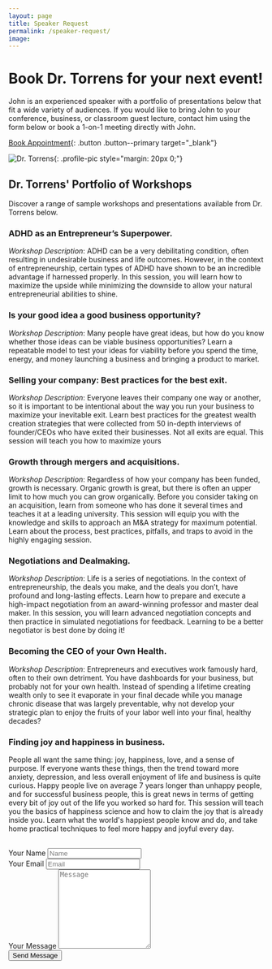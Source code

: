 ```yaml
---
layout: page
title: Speaker Request
permalink: /speaker-request/
image: 
---
```



# Book Dr. Torrens for your next event!
John is an experienced speaker with a portfolio of presentations below that fit a wide variety of audiences. If you would like to bring John to your conference, business, or classroom guest lecture, contact him using the form below or book a 1-on-1 meeting directly with John.

[Book Appointment](https://outlook.office.com/bookwithme/user/0850756ce9ac43f685c14d8a8928fb92%40syr.edu?anonymous&isanonymous=true){: .button .button--primary target="_blank"}



![Dr. Torrens](/images/John/johnspeaking1.jpg){: .profile-pic style="margin: 20px 0;"}

## Dr. Torrens' Portfolio of Workshops
Discover a range of sample workshops and presentations available from Dr. Torrens below.
    
### ADHD as an Entrepreneur’s Superpower.

*Workshop Description*: ADHD can be a very debilitating condition, often resulting in undesirable business and life outcomes. However, in the context of entrepreneurship, certain types of ADHD have shown to be an incredible advantage if harnessed properly. In this session, you will learn how to maximize the upside while minimizing the downside to allow your natural entrepreneurial abilities to shine.

### Is your good idea a good business opportunity?

*Workshop Description*: Many people have great ideas, but how do you know whether those ideas can be viable business opportunities? Learn a repeatable model to test your ideas for viability before you spend the time, energy, and money launching a business and bringing a product to market.

### Selling your company: Best practices for the best exit.

*Workshop Description*: Everyone leaves their company one way or another, so it is important to be intentional about the way you run your business to maximize your inevitable exit. Learn best practices for the greatest wealth creation strategies that were collected from 50 in-depth interviews of founder/CEOs who have exited their businesses. Not all exits are equal. This session will teach you how to maximize yours

### Growth through mergers and acquisitions.

*Workshop Description*: Regardless of how your company has been funded, growth is necessary. Organic growth is great, but there is often an upper limit to how much you can grow organically. Before you consider taking on an acquisition, learn from someone who has done it several times and teaches it at a leading university. This session will equip you with the knowledge and skills to approach an M&A strategy for maximum potential. Learn about the process, best practices, pitfalls, and traps to avoid in the highly engaging session.

### Negotiations and Dealmaking.

*Workshop Description*: Life is a series of negotiations. In the context of entrepreneurship, the deals you make, and the deals you don’t, have profound and long-lasting effects. Learn how to prepare and execute a high-impact negotiation from an award-winning professor and master deal maker. In this session, you will learn advanced negotiation concepts and then practice in simulated negotiations for feedback. Learning to be a better negotiator is best done by doing it!

### Becoming the CEO of your Own Health.

*Workshop Description*: Entrepreneurs and executives work famously hard, often to their own detriment. You have dashboards for your business, but probably not for your own health. Instead of spending a lifetime creating wealth only to see it evaporate in your final decade while you manage chronic disease that was largely preventable, why not develop your strategic plan to enjoy the fruits of your labor well into your final, healthy decades?

### Finding joy and happiness in business.

People all want the same thing: joy, happiness, love, and a sense of purpose. If everyone wants these things, then the trend toward more anxiety, depression, and less overall enjoyment of life and business is quite curious. Happy people live on average 7 years longer than unhappy people, and for successful business people, this is great news in terms of getting every bit of joy out of the life you worked so hard for. This session will teach you the basics of happiness science and how to claim the joy that is already inside you. Learn what the world's happiest people know and do, and take home practical techniques to feel more happy and joyful every day.

    

  <form style="margin: 30px 0;" class="form" action="{% if site.data.settings.contact.email %}https://formspree.io/f/{{site.data.settings.contact.email}}{% else %}#{% endif %}" method="POST">
      <div class="form__group">
        <label class="form__label screen-reader-text" for="form-name">Your Name</label>
        <input class="form__input" id="form-name" type="text" name="name" placeholder="Name" required>
      </div>
      <div class="form__group">
        <label class="form__label screen-reader-text" for="form-email">Your Email</label>
        <input class="form__input" id="form-email" type="email" name="_replyto" placeholder="Email" required>
      </div>
      <div class="form__group">
        <label class="form__label screen-reader-text" for="form-text">Your Message</label>
        <textarea class="form__input" id="form-text" name="text" rows="10" placeholder="Message" required></textarea>
      </div>
      <div class="form__group">
        <button class="button button--primary" type="submit">Send Message</button>
      </div>
</form>
